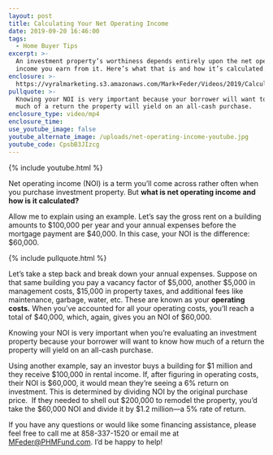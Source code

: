 ```yaml
---
layout: post
title: Calculating Your Net Operating Income
date: 2019-09-20 16:46:00
tags:
  - Home Buyer Tips
excerpt: >-
  An investment property’s worthiness depends entirely upon the net operating
  income you earn from it. Here’s what that is and how it’s calculated.
enclosure: >-
  https://vyralmarketing.s3.amazonaws.com/Mark+Feder/Videos/2019/Calculating+Your+Net+Operating+Income.mp4
pullquote: >-
  Knowing your NOI is very important because your borrower will want to know how
  much of a return the property will yield on an all-cash purchase.
enclosure_type: video/mp4
enclosure_time:
use_youtube_image: false
youtube_alternate_image: /uploads/net-operating-income-youtube.jpg
youtube_code: CpsbB3JIzcg
---
```


{% include youtube.html %}

Net operating income (NOI) is a term you’ll come across rather often when you purchase investment property. But **what is net operating income and how is it calculated?&nbsp;**

Allow me to explain using an example. Let’s say the gross rent on a building amounts to $100,000 per year and your annual expenses before the mortgage payment are $40,000. In this case, your NOI is the difference: $60,000.&nbsp;

{% include pullquote.html %}

Let’s take a step back and break down your annual expenses. Suppose on that same building you pay a vacancy factor of $5,000, another $5,000 in management costs, $15,000 in property taxes, and additional fees like maintenance, garbage, water, etc. These are known as your **operating costs.** When you’ve accounted for all your operating costs, you’ll reach a total of $40,000, which, again, gives you an NOI of $60,000.&nbsp;

Knowing your NOI is very important when you’re evaluating an investment property because your borrower will want to know how much of a return the property will yield on an all-cash purchase.&nbsp;

Using another example, say an investor buys a building for $1 million and they receive $100,000 in rental income. If, after figuring in operating costs, their NOI is $60,000, it would mean they’re seeing a 6% return on investment. This is determined by dividing NOI by the original purchase price. &nbsp;If they needed to shell out $200,000 to remodel the property, you’d take the $60,000 NOI and divide it by $1.2 million—a 5% rate of return.&nbsp;

If you have any questions or would like some financing assistance, please feel free to call me at 858-337-1520 or email me at [MFeder@PHMFund.com](mailto:MFeder@PHMFund.com). I’d be happy to help\!